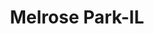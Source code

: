 ---
title: Melrose Park-IL
slug: melrose-park-il
f_state:
- cms/state/illinois.md
f_locations:
- cms/payday-loan/check-go-10054.md
- cms/payday-loan/dolex-dollar-express-16012.md
- cms/payday-loan/harris-express-19337.md
- cms/payday-loan/kashco-inc.-19970.md
- cms/payday-loan/melrose-currency-exchange-inc-20766.md
- cms/payday-loan/order-express-23332.md
- cms/payday-loan/payday-loan-store-of-illinois-24001.md
updated-on: '2024-05-30T13:41:28.615Z'
created-on: '2024-05-30T13:41:28.615Z'
published-on: '2024-05-30T13:54:32.469Z'
f_city: Melrose Park
layout: '[city].html'
tags: city
---